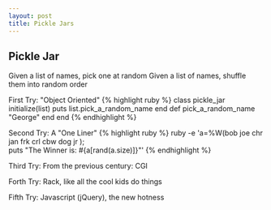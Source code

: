 ```yaml
---
layout: post
title: Pickle Jars 
---
```

## Pickle Jar ##

Given a list of names, pick one at random
Given a list of names, shuffle them into random order

First Try:
"Object Oriented"
{% highlight ruby %}
class pickle_jar
  initialize(list)
   puts list.pick_a_random_name
  end
  def pick_a_random_name
    "George"
  end
end
{% endhighlight %}


Second Try:
A "One Liner"
{% highlight ruby %}
  ruby -e 'a=%W(bob joe chr jan frk crl cbw dog jr );\
    puts "The Winner is: #{a[rand(a.size)]}"'
{% endhighlight %}

Third Try:
From the previous century: CGI
<script src="http://gist.github.com/525211.js"> </script>

Forth Try:
Rack, like all the cool kids do things  
<script src="http://gist.github.com/525241.js?file=pickle_jar_rack.rb"></script>

Fifth Try:
Javascript (jQuery), the new hotness
<script src="http://gist.github.com/525227.js"> </script>
